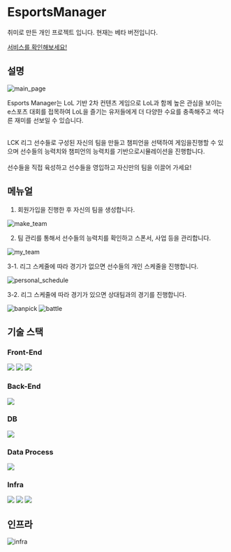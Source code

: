 # EsportsManager

취미로 만든 개인 프로젝트 입니다. 현재는 베타 버전입니다. </br>

[서비스를 확인해보세요!](http://lckm.kro.kr)

## 설명
![main_page](https://user-images.githubusercontent.com/33647638/190862580-8c757369-97b0-4034-a47c-1cc74f4d2148.png)

 Esports Manager는 LoL 기반 2차 컨텐츠 게임으로 LoL과 함께 높은
 관심을 보이는 e스포츠 대회를 접목하여 LoL을 즐기는 유저들에게 더
 다양한 수요를 충족해주고 색다른 재미를 선보일 수 있습니다.
 
 </br>
 LCK 리그 선수들로 구성된 자신의 팀을 만들고 챔피언을 선택하여 게임을진행할 수 있으며 선수들의 능력치와 챔피언의 능력치를 기반으로시뮬레이션을 진행합니다.
 <br />
 <br />
선수들을 직접 육성하고 선수들을 영입하고 자신만의 팀을 이끌어 가세요!

## 메뉴얼

1. 회원가입을 진행한 후 자신의 팀을 생성합니다.

![make_team](https://user-images.githubusercontent.com/33647638/190862936-c279c553-4f37-44ac-8183-165ed9903f42.png)
</br>

2. 팀 관리를 통해서 선수들의 능력치를 확인하고 스폰서, 사업 등을 관리합니다.

![my_team](https://user-images.githubusercontent.com/33647638/190863088-7e42634c-552c-4502-84f5-95dde8b000c2.png)
</br>

3-1. 리그 스케줄에 따라 경기가 없으면 선수들의 개인 스케줄을 진행합니다.

![personal_schedule](https://user-images.githubusercontent.com/33647638/190863420-36d984c9-c0e7-4cbc-8702-e1e5ae578b4d.png)
</br>

3-2. 리그 스케줄에 따라 경기가 있으면 상대팀과의 경기를 진행합니다.

![banpick](https://user-images.githubusercontent.com/33647638/190863458-39e4da07-3a04-438a-846f-56e1effdb677.png)
![battle](https://user-images.githubusercontent.com/33647638/190863480-09658712-f552-41fd-a501-4e3f03b0041a.png)
</br>

## 기술 스택

### Front-End
<p>
  <img src="https://img.shields.io/badge/html5-E34F26?style=for-the-badge&logo=html5&logoColor=white">
  <img src="https://img.shields.io/badge/css3-1572B6?style=for-the-badge&logo=css3&logoColor=white">
  <img src="https://img.shields.io/badge/react-61DAFB?style=for-the-badge&logo=react&logoColor=white">
</p>

### Back-End
<p>
  <img src="https://img.shields.io/badge/springboot-6DB33F?style=for-the-badge&logo=springboot&logoColor=white">
</p>

### DB
<p>
  <img src="https://img.shields.io/badge/mariadb-003545?style=for-the-badge&logo=mariadb&logoColor=white">
</p>

### Data Process
<p>
  <img src="https://img.shields.io/badge/python-3776AB?style=for-the-badge&logo=python&logoColor=white">
</p>

### Infra
<p>
  <img src="https://img.shields.io/badge/ec2-FF9900?style=for-the-badge&logo=amazonec2&logoColor=white">
  <img src="https://img.shields.io/badge/rds-527FFF?style=for-the-badge&logo=amazonrds&logoColor=white">
  <img src="https://img.shields.io/badge/s3-569A31?style=for-the-badge&logo=amazons3&logoColor=white">
</p>

## 인프라
![infra](https://user-images.githubusercontent.com/33647638/190866046-b407e63d-e417-4f86-9d71-04154c6a232d.jpg)





